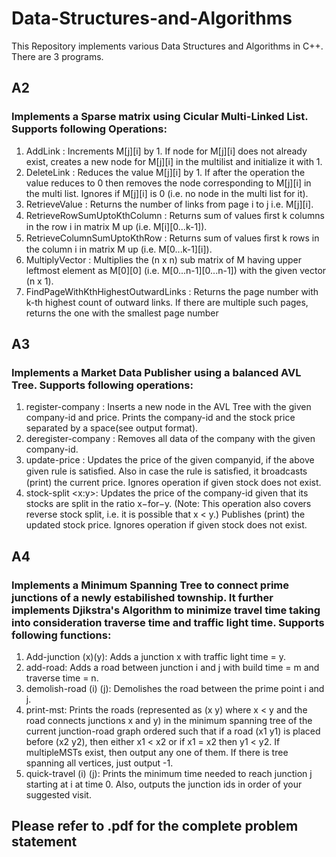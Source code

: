# Data-Structures-and-Algorithms
This Repository implements various Data Structures and Algorithms in C++. There are 3 programs.

## A2
### Implements a Sparse matrix using Cicular Multi-Linked List. Supports following Operations:
1. AddLink <from-page-i> <to-page-j>: Increments M[j][i] by 1. If node for M[j][i] does not already exist, creates a new node for M[j][i] in the multilist and initialize it with 1. <br>
2. DeleteLink <from-page-i> <to-page-j>: Reduces the value M[j][i] by 1. If after the operation the value reduces to 0 then removes the node corresponding to M[j][i] in the multi list. Ignores if M[j][i] is 0 (i.e. no node in the multi list for it). <br>
3. RetrieveValue <from-page-i> <to-page-j>: Returns the number of links from page i to j i.e. M[j][i].<br>
4. RetrieveRowSumUptoKthColumn <page-i> <k>: Returns sum of values ﬁrst k columns in the row i in matrix M up (i.e. M[i][0...k-1]).<br>
5. RetrieveColumnSumUptoKthRow <page-i> <k>: Returns sum of values ﬁrst k rows in the column i in matrix M up (i.e. M[0...k-1][i]). <br>
6. MultiplyVector <n> <n-space-separated-value>: Multiplies the (n x n) sub matrix of M having upper leftmost element as M[0][0] (i.e. M[0...n-1][0...n-1]) with the given vector (n x 1). <br>
7. FindPageWithKthHighestOutwardLinks <k>: Returns the page number with k-th highest count of outward links. If there are multiple such pages, returns the one with the smallest page number

## A3
### Implements a Market Data Publisher using a balanced AVL Tree. Supports following  operations:
1. register-company <company-id> <initial-price>: Inserts a new node in the AVL Tree with the given company-id and price. Prints the company-id and the stock price separated by a space(see output format).<br>
2. deregister-company <company-id>: Removes all data of the company with the given company-id. <br>
3. update-price <company-id> <new-price>: Updates the price of the given companyid, if the above given rule is satisﬁed. Also in case the rule is satisﬁed, it broadcasts (print) the current price. Ignores operation if given stock does not exist. 
4. stock-split <company-id> <x:y>: Updates the price of the company-id given that its stocks are split in the ratio x−for−y. (Note: This operation also covers reverse stock split, i.e. it is possible that x < y.) Publishes (print) the updated stock price. Ignores operation if given stock does not exist.

## A4
### Implements a Minimum Spanning Tree to connect prime junctions of a newly estabilished township. It further implements Djikstra's Algorithm to minimize travel time taking into consideration traverse time and traffic light time. Supports following functions:
  1. Add-junction (x)(y): Adds a junction x with traffic light time = y.<br>
  2. add-road: Adds a road between junction i and j with build time = m and traverse time = n. <br> 
  3. demolish-road (i) (j): Demolishes the road between the prime point i and j. <br>
  4. print-mst: Prints the roads (represented as (x y) where x < y and the road connects junctions x and y) in the minimum spanning tree of the current junction-road graph ordered such that if a road (x1 y1) is placed before (x2 y2), then either x1 < x2 or if x1 = x2 then y1 < y2. If multipleMSTs exist, then output any one of them. If there is tree spanning all vertices, just output -1.<br>
  5. quick-travel (i) (j): Prints the minimum time needed to reach junction j starting at i at time 0. Also, outputs the junction ids in order of your suggested visit.
## Please refer to .pdf for the complete problem statement
